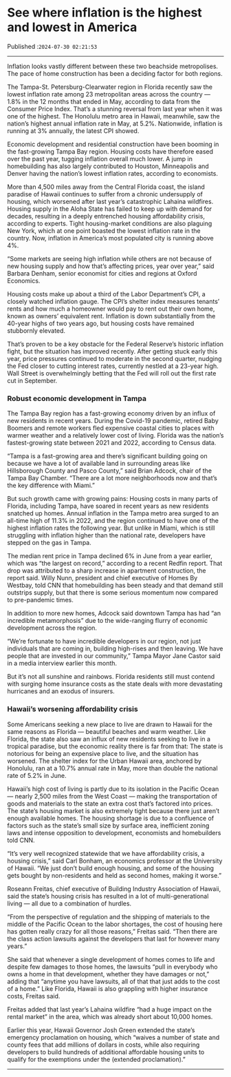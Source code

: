 # See where inflation is the highest and lowest in America

Published :`2024-07-30 02:21:53`

---

Inflation looks vastly different between these two beachside metropolises. The pace of home construction has been a deciding factor for both regions.

The Tampa-St. Petersburg-Clearwater region in Florida recently saw the lowest inflation rate among 23 metropolitan areas across the country — 1.8% in the 12 months that ended in May, according to data from the Consumer Price Index. That’s a stunning reversal from last year when it was one of the highest. The Honolulu metro area in Hawaii, meanwhile, saw the nation’s highest annual inflation rate in May, at 5.2%. Nationwide, inflation is running at 3% annually, the latest CPI showed.

Economic development and residential construction have been booming in the fast-growing Tampa Bay region. Housing costs have therefore eased over the past year, tugging inflation overall much lower. A jump in homebuilding has also largely contributed to Houston, Minneapolis and Denver having the nation’s lowest inflation rates, according to economists.

More than 4,500 miles away from the Central Florida coast, the island paradise of Hawaii continues to suffer from a chronic undersupply of housing, which worsened after last year’s catastrophic Lahaina wildfires. Housing supply in the Aloha State has failed to keep up with demand for decades, resulting in a deeply entrenched housing affordability crisis, according to experts. Tight housing-market conditions are also plaguing New York, which at one point boasted the lowest inflation rate in the country. Now, inflation in America’s most populated city is running above 4%.

“Some markets are seeing high inflation while others are not because of new housing supply and how that’s affecting prices, year over year,” said Barbara Denham, senior economist for cities and regions at Oxford Economics.

Housing costs make up about a third of the Labor Department’s CPI, a closely watched inflation gauge. The CPI’s shelter index measures tenants’ rents and how much a homeowner would pay to rent out their own home, known as owners’ equivalent rent. Inflation is down substantially from the 40-year highs of two years ago, but housing costs have remained stubbornly elevated.

That’s proven to be a key obstacle for the Federal Reserve’s historic inflation fight, but the situation has improved recently. After getting stuck early this year, price pressures continued to moderate in the second quarter, nudging the Fed closer to cutting interest rates, currently nestled at a 23-year high. Wall Street is overwhelmingly betting that the Fed will roll out the first rate cut in September.

### Robust economic development in Tampa

The Tampa Bay region has a fast-growing economy driven by an influx of new residents in recent years. During the Covid-19 pandemic, retired Baby Boomers and remote workers fled expensive coastal cities to places with warmer weather and a relatively lower cost of living. Florida was the nation’s fastest-growing state between 2021 and 2022, according to Census data.

“Tampa is a fast-growing area and there’s significant building going on because we have a lot of available land in surrounding areas like Hillsborough County and Pasco County,” said Brian Adcock, chair of the Tampa Bay Chamber. “There are a lot more neighborhoods now and that’s the key difference with Miami.”

But such growth came with growing pains: Housing costs in many parts of Florida, including Tampa, have soared in recent years as new residents snatched up homes. Annual inflation in the Tampa metro area surged to an all-time high of 11.3% in 2022, and the region continued to have one of the highest inflation rates the following year. But unlike in Miami, which is still struggling with inflation higher than the national rate, developers have stepped on the gas in Tampa.

The median rent price in Tampa declined 6% in June from a year earlier, which was “the largest on record,” according to a recent Redfin report. That drop was attributed to a sharp increase in apartment construction, the report said. Willy Nunn, president and chief executive of Homes By Westbay, told CNN that homebuilding has been steady and that demand still outstrips supply, but that there is some serious momentum now compared to pre-pandemic times.

In addition to more new homes, Adcock said downtown Tampa has had “an incredible metamorphosis” due to the wide-ranging flurry of economic development across the region.

“We’re fortunate to have incredible developers in our region, not just individuals that are coming in, building high-rises and then leaving. We have people that are invested in our community,” Tampa Mayor Jane Castor said in a media interview earlier this month.

But it’s not all sunshine and rainbows. Florida residents still must contend with surging home insurance costs as the state deals with more devastating hurricanes and an exodus of insurers.

### Hawaii’s worsening affordability crisis

Some Americans seeking a new place to live are drawn to Hawaii for the same reasons as Florida — beautiful beaches and warm weather. Like Florida, the state also saw an influx of new residents seeking to live in a tropical paradise, but the economic reality there is far from that: The state is notorious for being an expensive place to live, and the situation has worsened. The shelter index for the Urban Hawaii area, anchored by Honolulu, ran at a 10.7% annual rate in May, more than double the national rate of 5.2% in June.

Hawaii’s high cost of living is partly due to its isolation in the Pacific Ocean — nearly 2,500 miles from the West Coast — making the transportation of goods and materials to the state an extra cost that’s factored into prices. The state’s housing market is also extremely tight because there just aren’t enough available homes. The housing shortage is due to a confluence of factors such as the state’s small size by surface area, inefficient zoning laws and intense opposition to development, economists and homebuilders told CNN.

“It’s very well recognized statewide that we have affordability crisis, a housing crisis,” said Carl Bonham, an economics professor at the University of Hawaii. “We just don’t build enough housing, and some of the housing gets bought by non-residents and held as second homes, making it worse.”

Roseann Freitas, chief executive of Building Industry Association of Hawaii, said the state’s housing crisis has resulted in a lot of multi-generational living — all due to a combination of hurdles.

“From the perspective of regulation and the shipping of materials to the middle of the Pacific Ocean to the labor shortages, the cost of housing here has gotten really crazy for all those reasons,” Freitas said. “Then there are the class action lawsuits against the developers that last for however many years.”

She said that whenever a single development of homes comes to life and despite few damages to those homes, the lawsuits “pull in everybody who owns a home in that development, whether they have damages or not,” adding that “anytime you have lawsuits, all of that that just adds to the cost of a home.” Like Florida, Hawaii is also grappling with higher insurance costs, Freitas said.

Freitas added that last year’s Lahaina wildfire “had a huge impact on the rental market” in the area, which was already short about 10,000 homes.

Earlier this year, Hawaii Governor Josh Green extended the state’s emergency proclamation on housing, which “waives a number of state and county fees that add millions of dollars in costs, while also requiring developers to build hundreds of additional affordable housing units to qualify for the exemptions under the (extended proclamation).”

---

